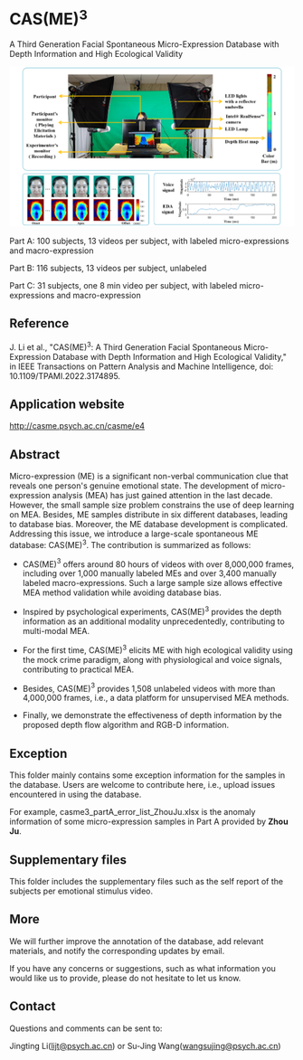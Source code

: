 # CAS(ME)$^3$


A Third Generation Facial Spontaneous Micro-Expression Database with Depth Information and High Ecological Validity

![image](https://github.com/jingtingEmmaLi/CAS-ME-3/blob/main/cas3cover.png)

Part A: 100 subjects, 13 videos per subject, with labeled micro-expressions and macro-expression

Part B: 116 subjects, 13 videos per subject, unlabeled

Part C: 31 subjects, one 8 min video per subject, with labeled micro-expressions and macro-expression

## Reference
J. Li et al., "CAS(ME)$^{3}$: A Third Generation Facial Spontaneous Micro-Expression Database with Depth Information and High Ecological Validity," in IEEE Transactions on Pattern Analysis and Machine Intelligence, doi: 10.1109/TPAMI.2022.3174895.

## Application website
http://casme.psych.ac.cn/casme/e4

## Abstract
Micro-expression (ME) is a significant non-verbal communication clue that reveals one person's genuine emotional state. The development of micro-expression analysis (MEA) has just gained attention in the last decade. However, the small sample size problem constrains the use of deep learning on MEA. Besides, ME samples distribute in six different databases, leading to database bias. Moreover, the ME database development is complicated. Addressing this issue, we introduce a large-scale spontaneous ME database: CAS(ME)$^{3}$. The contribution is summarized as follows:

-  CAS(ME)$^{3}$ offers around 80 hours of videos with over 8,000,000 frames, including over 1,000 manually labeled MEs and over 3,400 manually labeled macro-expressions. Such a large sample size allows effective MEA method validation while avoiding database bias. 
 
- Inspired by psychological experiments, CAS(ME)$^{3}$ provides the depth information as an additional modality unprecedentedly, contributing to multi-modal MEA.
 
- For the first time, CAS(ME)$^{3}$ elicits ME with high ecological validity using the mock crime paradigm, along with physiological and voice signals, contributing to practical MEA. 
 
- Besides, CAS(ME)$^{3}$ provides 1,508 unlabeled videos with more than 4,000,000 frames, i.e., a data platform for unsupervised MEA methods. 
 
- Finally, we demonstrate the effectiveness of depth information by the proposed depth flow algorithm and RGB-D information. 

##  Exception 
This folder mainly contains some exception information for the samples in the database.
Users are welcome to contribute here, i.e., upload issues encountered in using the database.

For example, casme3_partA_error_list_ZhouJu.xlsx is the anomaly information of some micro-expression samples in Part A provided by **Zhou Ju**.

## Supplementary files
This folder includes the supplementary files such as the self report of the subjects per emotional stimulus video. 

## More 
We will further improve the annotation of the database, add relevant materials, and notify the corresponding updates by email.

If you have any concerns or suggestions, such as what information you would like us to provide, please do not hesitate to let us know.

## Contact
Questions and comments can be sent to:

Jingting Li(lijt@psych.ac.cn) or Su-Jing Wang(wangsujing@psych.ac.cn)

